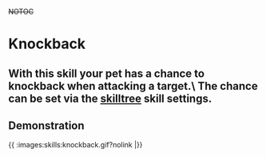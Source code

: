 ~~NOTOC~~
# Knockback

With this skill your pet has a chance to knockback when attacking a target.\\
The chance can be set via the [skilltree](en/skilltrees) skill settings.
----
## Demonstration

{{ :images:skills:knockback.gif?nolink |}}

